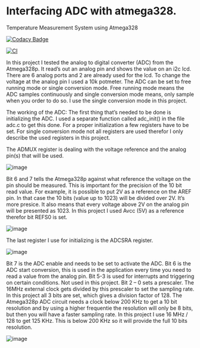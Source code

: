 # Interfacing ADC with atmega328.
Temperature Measurement System using Atmega328 

[![Codacy Badge](https://app.codacy.com/project/badge/Grade/7e9d7aa4a22247efb7cd052152ca15e5)](https://www.codacy.com/gh/Naresh199726/M2-Embedded_Temperature_Measurement_System/dashboard?utm_source=github.com&amp;utm_medium=referral&amp;utm_content=Naresh199726/M2-Embedded_Temperature_Measurement_System&amp;utm_campaign=Badge_Grade)

[![CI](https://github.com/Naresh199726/M2-Embedded_Temperature_Measurement_System/actions/workflows/main.yml/badge.svg)](https://github.com/Naresh199726/M2-Embedded_Temperature_Measurement_System/actions/workflows/main.yml)


In this project I tested the analog to digital converter (ADC) from the Atmega328p. It read’s out an analog pin and shows the value on an i2c lcd. There are 6 analog ports and 2 are already used for the lcd. To change the voltage at the analog pin I used a 10k potmeter. The ADC can be set to free running mode or single conversion mode. Free running mode means the ADC samples continuously and single conversion mode means, only sample when you order to do so. I use the single conversion mode in this project.

The working of the ADC:
The first thing that’s needed to be done is initializing the ADC. I used a separate function called adc_init() in the file adc.c to get this done. For a proper initialization a few registers have to be set. For single conversion mode not all registers are used therefor I only describe the used registers in this project.

The ADMUX register is dealing with the voltage reference and the analog pin(s) that will be used.


![image](https://user-images.githubusercontent.com/62556829/144391733-f6a0928d-baae-459d-b8eb-1ccf6f2c6ff1.png)

Bit 6 and 7 tells the Atmega328p against what reference the voltage on the pin should be measured. This is important for the precision of the 10 bit read value. For example, it is possible to put 2V as a reference on the AREF pin. In that case the 10 bits (value up to 1023) will be divided over 2V. It’s more presice. It also means that every voltage above 2V on the analog pin will be presented as 1023. In this project I used Avcc (5V) as a reference therefor bit REFS0 is set.

![image](https://user-images.githubusercontent.com/62556829/144391906-c97392e8-3818-416f-bc9b-ab8899695955.png)

The last register I use for initializing is the ADCSRA register.

![image](https://user-images.githubusercontent.com/62556829/144392068-3e36d6bb-0ad4-4696-84a5-fb17a068f4ea.png)

Bit 7 is the ADC enable and needs to be set to activate the ADC. Bit 6 is the ADC start conversion, this is used in the application every time you need to read a value from the analog pin. Bit 5-3 is used for interrupts and triggering on certain conditions. Not used in this project. Bit 2 – 0 sets a prescaler. The 16MHz external clock gets divided by this prescaler to set the sampling rate. In this project all 3 bits are set, which gives a division factor of 128. The Atmega328p ADC circuit needs a clock below 200 KHz to get a 10 bit resolution and by using a higher frequentie the resolution will only be 8 bits, but then you will have a faster sampling rate. In this project I use 16 MHz / 128 to get 125 KHz. This is below 200 KHz so it will provide the full 10 bits resolution.

![image](https://user-images.githubusercontent.com/62556829/144392146-84e33b1e-0677-48f3-9aa2-fc5a0c178a05.png)
